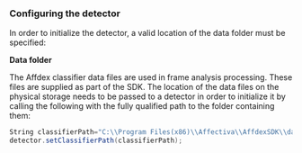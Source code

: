 
### Configuring the detector

In order to initialize the detector, a valid location of the data folder must be specified:

**Data folder**

The Affdex classifier data files are used in frame analysis processing. These files are supplied as part of the SDK. The location of the data files on the physical storage needs to be passed to a detector in order to initialize it by calling the following with the fully qualified path to the folder containing them:

```csharp
String classifierPath="C:\\Program Files(x86)\\Affectiva\\AffdexSDK\\data"
detector.setClassifierPath(classifierPath);
```

